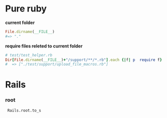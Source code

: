 # Pure ruby

**current folder**

```ruby
File.dirname(__FILE__)
#=> "."
```

**require files releted to current folder**

```ruby
# test/test_helper.rb
Dir[File.dirname(__FILE__)+"/support/**/*.rb"].each {|f| p  require f}   
#  => ["./test/support/upload_file_macros.rb"] 
```

# Rails

### root

     Rails.root.to_s
     
     
